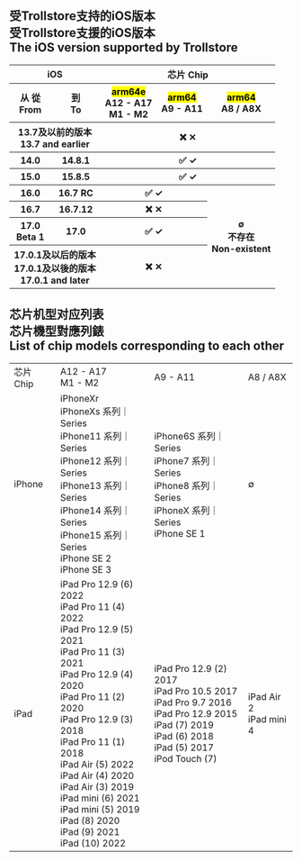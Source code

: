 ## 受Trollstore支持的iOS版本 <br> 受Trollstore支援的iOS版本 <br> The iOS version supported by Trollstore
<table>
    <tr>
        <th colspan=2> 
            iOS 
        </th>
        <th colspan=3> 
            芯片 Chip 
        </th>
    </tr>
    <tr>
        <th> 
            从 從 <br> From 
        </th>
        <th>
            到 <br> To 
        </th>
        <th>
            <mark> arm64e </mark> <br> A12 - A17 <br> M1 - M2 
        </th>
        <th> 
            <mark> arm64 </mark> <br> A9 - A11 
        </th>
        <th>
            <mark> arm64 </mark> <br> A8 / A8X
        </th>
    </tr>
    <tr>
        <th colspan=2> 
            13.7及以前的版本 <br> 13.7 and earlier
        </th>
        <th colspan=3> 
            ❌ &#10005;
        </th>
    </tr>
    <tr>
        <th> 
            14.0
        </th>
        <th> 
            14.8.1
        </th>
        <th colspan=3> 
            ✅ &#10003;
        </th>
    </tr>
    <tr>
        <th>
            15.0
        </th>
        <th>
            15.8.5
        </th>
        <th colspan=3>
            ✅ &#10003;
        </th>
    </tr>
    <tr>
        <th>
            16.0
        </th>
        <th>
            16.7 RC
        </th>
        <th colspan=2>
            ✅ &#10003;
        </th>
        <th rowspan=4>
            ∅ <br> 不存在 <br> Non-existent
        </th>
    </tr>
    <tr>
        <th>
            16.7
        </th>
        <th>
            16.7.12
        </th>
        <th colspan=2>
            ❌ &#10005;
        </th>
    </tr>
    <tr>
        <th>
            17.0 <br> Beta 1
        </th>
        <th>
            17.0
        </th>
        <th colspan=2>
            ✅ &#10003;
        </th>
    </tr>
    <tr>
        <th colspan=2>
            17.0.1及以后的版本 <br> 17.0.1及以後的版本 <br> 17.0.1 and later
        </th>
        <th colspan=2>
            ❌ &#10005;
        </th>
    </tr>
</table>

## 芯片机型对应列表 <br> 芯片機型對應列錶 <br> List of chip models corresponding to each other
<table>
    <tr>
      <td>芯片 Chip</td>
      <td>
        A12 - A17<br>
        M1 - M2
      </td>
      <td>A9 - A11</td>
      <td>A8 / A8X </td>
    </tr>
    <tr>
      <td>iPhone</td>
      <td>
        iPhoneXr<br>
        iPhoneXs 系列｜Series<br>
        iPhone11 系列｜Series<br>
        iPhone12 系列｜Series<br>
        iPhone13 系列｜Series<br>
        iPhone14 系列｜Series<br>
        iPhone15 系列｜Series<br>
        iPhone SE 2<br>
        iPhone SE 3
      </td>
      <td>
        iPhone6S 系列｜Series<br>
        iPhone7 系列｜Series<br>
        iPhone8 系列｜Series<br>
        iPhoneX 系列｜Series<br>
        iPhone SE 1
      </td>
      <td>
        ∅
      </td>
    </tr>
    <tr>
      <td>iPad</td>
      <td>
        iPad Pro 12.9  (6) 2022<br>
        iPad Pro 11  (4) 2022<br>
        iPad Pro 12.9  (5) 2021<br>
        iPad Pro 11  (3) 2021<br>
        iPad Pro 12.9  (4) 2020<br>
        iPad Pro 11  (2) 2020<br>
        iPad Pro 12.9  (3) 2018<br>
        iPad Pro 11  (1) 2018<br>
        iPad Air (5) 2022<br>
        iPad Air (4) 2020<br>
        iPad Air (3) 2019<br>
        iPad mini (6) 2021<br>
        iPad mini (5) 2019<br>
        iPad (8) 2020<br>
        iPad (9) 2021<br>
        iPad (10) 2022
      </td>
      <td>
        iPad Pro 12.9 (2) 2017<br>
        iPad Pro 10.5  2017<br>
        iPad Pro 9.7  2016<br>
        iPad Pro 12.9  2015<br>
        iPad (7) 2019<br>
        iPad (6) 2018<br>
        iPad (5) 2017<br>
        iPod Touch (7)
      </td>
      <td>
        iPad Air 2 <br>
        iPad mini 4 
      </td>
    </tr>
</table>
